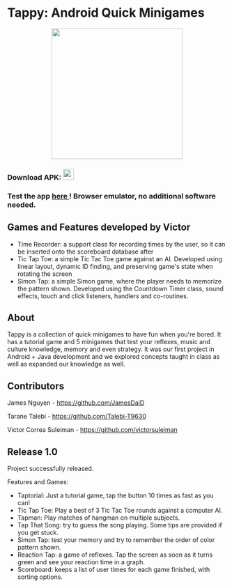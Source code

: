 # Tappy: Android Quick Minigames

<p align="center"><img src="https://raw.githubusercontent.com/victorsuleiman/TappyForAndroid/main/Report%20Files%20and%20additional%20Resources/Resources/Logos%20and%20Icon%20resources/HatchfulExport-All%20(logos)/logo_transparent.png" width="300" height="300"></p>

### Download APK: <a href = "https://github.com/victorsuleiman/TappyForAndroid/blob/main/Tappy%20(release)/app/release/app-release.apk"> <img src="https://pics.freeicons.io/uploads/icons/png/17433672311558096232-512.png" width="25" height="25"></a>

### Test the app <a href = "https://appetize.io/app/x6rea65rz3yn6mg4m3vedjh3g8?device=nexus7&scale=50&orientation=portrait&osVersion=8.1"> here </a>! Browser emulator, no additional software needed.

## Games and Features developed by Victor
* Time Recorder: a support class for recording times by the user, so it can be inserted onto the scoreboard database after
* Tic Tap Toe: a simple Tic Tac Toe game against an AI. Developed using linear layout, dynamic ID finding, and preserving game's state when rotating the screen
* Simon Tap: a simple Simon game, where the player needs to memorize the pattern shown. Developed using the Countdown Timer class, sound effects, touch and click listeners, handlers and co-routines.

## About
Tappy is a collection of quick minigames to have fun when you're bored. It has a tutorial game and 5 minigames that test your reflexes, music and culture knowledge, memory and even strategy. It was our first project in Android + Java development and we explored concepts taught in class as well as expanded our knowledge as well.

## Contributors
James Nguyen - https://github.com/JamesDaiD

Tarane Talebi - https://github.com/Talebi-T9630

Victor Correa Suleiman - https://github.com/victorsuleiman

## Release 1.0
Project successfully released. 

Features and Games:
* Taptorial: Just a tutorial game, tap the button 10 times as fast as you can!
* Tic Tap Toe: Play a best of 3 Tic Tac Toe rounds against a computer AI.
* Tapman: Play matches of hangman on multiple subjects.
* Tap That Song: try to guess the song playing. Some tips are provided if you get stuck.
* Simon Tap: test your memory and try to remember the order of color pattern shown.
* Reaction Tap: a game of reflexes. Tap the screen as soon as it turns green and see your reaction time in a graph.
* Scoreboard: keeps a list of user times for each game finished, with sorting options.
